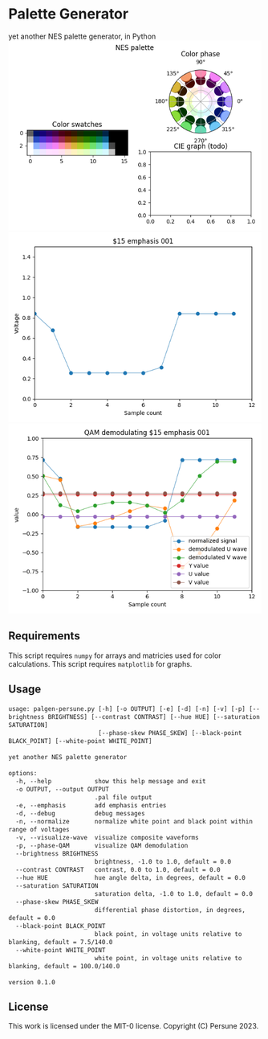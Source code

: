 # Palette Generator

yet another NES palette generator, in Python
![complete NES palette](docs/palette.png)
![waveform preview](docs/waveform.png)
![QAM demodulation](docs/QAM.png)

## Requirements

This script requires `numpy` for arrays and matricies used for color calculations.
This script requires `matplotlib` for graphs.

## Usage
```
usage: palgen-persune.py [-h] [-o OUTPUT] [-e] [-d] [-n] [-v] [-p] [--brightness BRIGHTNESS] [--contrast CONTRAST] [--hue HUE] [--saturation SATURATION]
                         [--phase-skew PHASE_SKEW] [--black-point BLACK_POINT] [--white-point WHITE_POINT]

yet another NES palette generator

options:
  -h, --help            show this help message and exit
  -o OUTPUT, --output OUTPUT
                        .pal file output
  -e, --emphasis        add emphasis entries
  -d, --debug           debug messages
  -n, --normalize       normalize white point and black point within range of voltages
  -v, --visualize-wave  visualize composite waveforms
  -p, --phase-QAM       visualize QAM demodulation
  --brightness BRIGHTNESS
                        brightness, -1.0 to 1.0, default = 0.0
  --contrast CONTRAST   contrast, 0.0 to 1.0, default = 0.0
  --hue HUE             hue angle delta, in degrees, default = 0.0
  --saturation SATURATION
                        saturation delta, -1.0 to 1.0, default = 0.0
  --phase-skew PHASE_SKEW
                        differential phase distortion, in degrees, default = 0.0
  --black-point BLACK_POINT
                        black point, in voltage units relative to blanking, default = 7.5/140.0
  --white-point WHITE_POINT
                        white point, in voltage units relative to blanking, default = 100.0/140.0

version 0.1.0
```

## License

This work is licensed under the MIT-0 license.
Copyright (C) Persune 2023.

